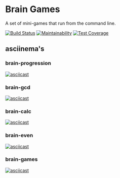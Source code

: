 # Brain Games

A set of mini-games that run from the command line.

[![Build Status](https://travis-ci.org/badta5te/project-lvl1-s458.svg?branch=master)](https://travis-ci.org/badta5te/project-lvl1-s458)
[![Maintainability](https://api.codeclimate.com/v1/badges/683d157128ca62608856/maintainability)](https://codeclimate.com/github/badta5te/project-lvl1-s458/maintainability)
[![Test Coverage](https://api.codeclimate.com/v1/badges/683d157128ca62608856/test_coverage)](https://codeclimate.com/github/badta5te/project-lvl1-s458/test_coverage)

## asciinema's

### brain-progression
[![asciicast](https://asciinema.org/a/Jzt0QcaMH42ExSnH97EFsmqZB.svg)](https://asciinema.org/a/Jzt0QcaMH42ExSnH97EFsmqZB)

### brain-gcd
[![asciicast](https://asciinema.org/a/LolTl7FDruTtWXl16kAzkyEhs.svg)](https://asciinema.org/a/LolTl7FDruTtWXl16kAzkyEhs)

### brain-calc
[![asciicast](https://asciinema.org/a/BA1VUeJjfcNckwq8iSh9ikjG4.svg)](https://asciinema.org/a/BA1VUeJjfcNckwq8iSh9ikjG4)

### brain-even
[![asciicast](https://asciinema.org/a/Na6DfirQEBfjOOY5ZhhX0pUn5.svg)](https://asciinema.org/a/Na6DfirQEBfjOOY5ZhhX0pUn5)

### brain-games
[![asciicast](https://asciinema.org/a/kvzDTBOkmErxqdK5dgwTJC05e.svg)](https://asciinema.org/a/kvzDTBOkmErxqdK5dgwTJC05e)